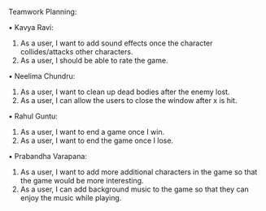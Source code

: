 

Teamwork Planning:

•	Kavya Ravi: 

1.	As a user, I want to add sound effects once the character collides/attacks other characters. 
2.	As a user, I should be able to rate the game.

•	Neelima Chundru:

1.	As a user, I want to clean up dead bodies after the enemy lost.
2.	As a user, I can allow the users to close the window after x is hit. 

•	Rahul Guntu:

1.	As a user, I want to end a game once I win.
2.	As a user, I want to end the game once I lose.

•	Prabandha Varapana:

1.	As a user, I want to add more additional characters in the game so that the game would be more interesting.
2.	As a user, I can add background music to the game so that they can enjoy the music while playing.






                     












